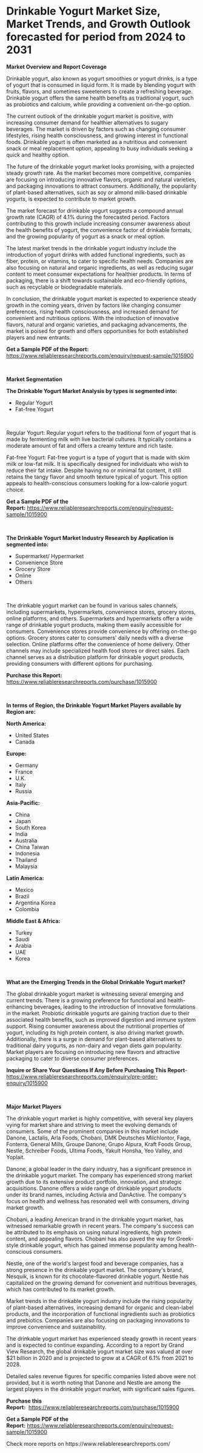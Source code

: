 <p><h1>Drinkable Yogurt Market Size, Market Trends, and Growth Outlook forecasted for period from 2024 to 2031</h1></p><p><strong>Market Overview and Report Coverage</strong></p>
<p><p>Drinkable yogurt, also known as yogurt smoothies or yogurt drinks, is a type of yogurt that is consumed in liquid form. It is made by blending yogurt with fruits, flavors, and sometimes sweeteners to create a refreshing beverage. Drinkable yogurt offers the same health benefits as traditional yogurt, such as probiotics and calcium, while providing a convenient on-the-go option.</p><p>The current outlook of the drinkable yogurt market is positive, with increasing consumer demand for healthier alternatives to sugary beverages. The market is driven by factors such as changing consumer lifestyles, rising health consciousness, and growing interest in functional foods. Drinkable yogurt is often marketed as a nutritious and convenient snack or meal replacement option, appealing to busy individuals seeking a quick and healthy option.</p><p>The future of the drinkable yogurt market looks promising, with a projected steady growth rate. As the market becomes more competitive, companies are focusing on introducing innovative flavors, organic and natural varieties, and packaging innovations to attract consumers. Additionally, the popularity of plant-based alternatives, such as soy or almond milk-based drinkable yogurts, is expected to contribute to market growth.</p><p>The market forecast for drinkable yogurt suggests a compound annual growth rate (CAGR) of 4.1% during the forecasted period. Factors contributing to this growth include increasing consumer awareness about the health benefits of yogurt, the convenience factor of drinkable formats, and the growing popularity of yogurt as a snack or meal option.</p><p>The latest market trends in the drinkable yogurt industry include the introduction of yogurt drinks with added functional ingredients, such as fiber, protein, or vitamins, to cater to specific health needs. Companies are also focusing on natural and organic ingredients, as well as reducing sugar content to meet consumer expectations for healthier products. In terms of packaging, there is a shift towards sustainable and eco-friendly options, such as recyclable or biodegradable materials.</p><p>In conclusion, the drinkable yogurt market is expected to experience steady growth in the coming years, driven by factors like changing consumer preferences, rising health consciousness, and increased demand for convenient and nutritious options. With the introduction of innovative flavors, natural and organic varieties, and packaging advancements, the market is poised for growth and offers opportunities for both established players and new entrants.</p></p>
<p><strong>Get a Sample PDF of the Report:</strong> <a href="https://www.reliableresearchreports.com/enquiry/request-sample/1015900">https://www.reliableresearchreports.com/enquiry/request-sample/1015900</a></p>
<p>&nbsp;</p>
<p><strong>Market Segmentation</strong></p>
<p><strong>The Drinkable Yogurt Market Analysis by types is segmented into:</strong></p>
<p><ul><li>Regular Yogurt</li><li>Fat-free Yogurt</li></ul></p>
<p>&nbsp;</p>
<p><p>Regular Yogurt: Regular yogurt refers to the traditional form of yogurt that is made by fermenting milk with live bacterial cultures. It typically contains a moderate amount of fat and offers a creamy texture and rich taste.</p><p>Fat-free Yogurt: Fat-free yogurt is a type of yogurt that is made with skim milk or low-fat milk. It is specifically designed for individuals who wish to reduce their fat intake. Despite having no or minimal fat content, it still retains the tangy flavor and smooth texture typical of yogurt. This option appeals to health-conscious consumers looking for a low-calorie yogurt choice.</p></p>
<p><strong>Get a Sample PDF of the Report:</strong>&nbsp;<a href="https://www.reliableresearchreports.com/enquiry/request-sample/1015900">https://www.reliableresearchreports.com/enquiry/request-sample/1015900</a></p>
<p>&nbsp;</p>
<p><strong>The Drinkable Yogurt Market Industry Research by Application is segmented into:</strong></p>
<p><ul><li>Supermarket/ Hypermarket</li><li>Convenience Store</li><li>Grocery Store</li><li>Online</li><li>Others</li></ul></p>
<p>&nbsp;</p>
<p><p>The drinkable yogurt market can be found in various sales channels, including supermarkets, hypermarkets, convenience stores, grocery stores, online platforms, and others. Supermarkets and hypermarkets offer a wide range of drinkable yogurt products, making them easily accessible for consumers. Convenience stores provide convenience by offering on-the-go options. Grocery stores cater to consumers' daily needs with a diverse selection. Online platforms offer the convenience of home delivery. Other channels may include specialized health food stores or direct sales. Each channel serves as a distribution platform for drinkable yogurt products, providing consumers with different options for purchasing.</p></p>
<p><strong>Purchase this Report:</strong>&nbsp; <a href="https://www.reliableresearchreports.com/purchase/1015900">https://www.reliableresearchreports.com/purchase/1015900</a></p>
<p>&nbsp;</p>
<p><strong>In terms of Region, the Drinkable Yogurt Market Players available by Region are:</strong></p>
<p>
    <p> <strong> North America: </strong>
        <ul>
            <li>United States</li>
            <li>Canada</li>
        </ul>
        </p> 
    <p> <strong> Europe: </strong>
        <ul>
            <li>Germany</li>
            <li>France</li>
            <li>U.K.</li>
            <li>Italy</li>
            <li>Russia</li>
        </ul>
        </p> 
    <p> <strong> Asia-Pacific: </strong>
        <ul>
            <li>China</li>
            <li>Japan</li>
            <li>South Korea</li>
            <li>India</li>
            <li>Australia</li>
            <li>China Taiwan</li>
            <li>Indonesia</li>
            <li>Thailand</li>
            <li>Malaysia</li>
        </ul>
        </p> 
    <p> <strong> Latin America: </strong>
        <ul>
            <li>Mexico</li>
            <li>Brazil</li>
            <li>Argentina Korea</li>
            <li>Colombia</li>
        </ul>
        </p> 
    <p> <strong> Middle East & Africa: </strong>
        <ul>
            <li>Turkey</li>
            <li>Saudi</li>
            <li>Arabia</li>
            <li>UAE</li>
            <li>Korea</li>
        </ul>
    </p>
    </p>
<p>&nbsp;</p>
<p><strong>What are the Emerging Trends in the Global Drinkable Yogurt market?</strong></p>
<p><p>The global drinkable yogurt market is witnessing several emerging and current trends. There is a growing preference for functional and health-enhancing beverages, leading to the introduction of innovative formulations in the market. Probiotic drinkable yogurts are gaining traction due to their associated health benefits, such as improved digestion and immune system support. Rising consumer awareness about the nutritional properties of yogurt, including its high protein content, is also driving market growth. Additionally, there is a surge in demand for plant-based alternatives to traditional dairy yogurts, as non-dairy and vegan diets gain popularity. Market players are focusing on introducing new flavors and attractive packaging to cater to diverse consumer preferences.</p></p>
<p><strong>Inquire or Share Your Questions If Any Before Purchasing This Report</strong>- <a href="https://www.reliableresearchreports.com/enquiry/pre-order-enquiry/1015900">https://www.reliableresearchreports.com/enquiry/pre-order-enquiry/1015900</a></p>
<p>&nbsp;</p>
<p><strong>Major Market Players</strong></p>
<p><p>The drinkable yogurt market is highly competitive, with several key players vying for market share and striving to meet the evolving demands of consumers. Some of the prominent companies in this market include Danone, Lactalis, Arla Foods, Chobani, DMK Deutsches Milchlontor, Fage, Fonterra, General Mills, Groupe Danone, Grupo Alpura, Kraft Foods Group, Nestle, Schreiber Foods, Ultima Foods, Yakult Honsha, Yeo Valley, and Yoplait.</p><p>Danone, a global leader in the dairy industry, has a significant presence in the drinkable yogurt market. The company has experienced strong market growth due to its extensive product portfolio, innovation, and strategic acquisitions. Danone offers a wide range of drinkable yogurt products under its brand names, including Activia and DanActive. The company's focus on health and wellness has resonated well with consumers, driving market growth.</p><p>Chobani, a leading American brand in the drinkable yogurt market, has witnessed remarkable growth in recent years. The company's success can be attributed to its emphasis on using natural ingredients, high protein content, and appealing flavors. Chobani has also paved the way for Greek-style drinkable yogurt, which has gained immense popularity among health-conscious consumers.</p><p>Nestle, one of the world's largest food and beverage companies, has a strong presence in the drinkable yogurt market. The company's brand, Nesquik, is known for its chocolate-flavored drinkable yogurt. Nestle has capitalized on the growing demand for convenient and nutritious beverages, which has contributed to its market growth.</p><p>Market trends in the drinkable yogurt industry include the rising popularity of plant-based alternatives, increasing demand for organic and clean-label products, and the incorporation of functional ingredients such as probiotics and prebiotics. Companies are also focusing on packaging innovations to improve convenience and sustainability.</p><p>The drinkable yogurt market has experienced steady growth in recent years and is expected to continue expanding. According to a report by Grand View Research, the global drinkable yogurt market size was valued at over $21 billion in 2020 and is projected to grow at a CAGR of 6.1% from 2021 to 2028.</p><p>Detailed sales revenue figures for specific companies listed above were not provided, but it is worth noting that Danone and Nestle are among the largest players in the drinkable yogurt market, with significant sales figures.</p></p>
<p><strong>Purchase this Report:</strong>&nbsp;&nbsp;<a href="https://www.reliableresearchreports.com/purchase/1015900">https://www.reliableresearchreports.com/purchase/1015900</a></p>
<p></p>
<p><strong>Get a Sample PDF of the Report:</strong>&nbsp;<a href="https://www.reliableresearchreports.com/enquiry/request-sample/1015900">https://www.reliableresearchreports.com/enquiry/request-sample/1015900</a></p>
<p>Check more reports on https://www.reliableresearchreports.com/</p>